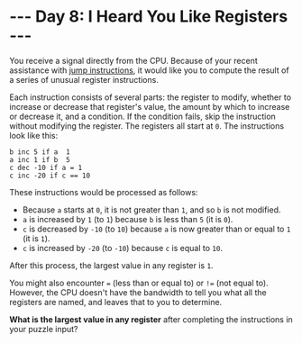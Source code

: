 # --- Day 8: I Heard You Like Registers ---
You receive a signal directly from the CPU. Because of your recent assistance with [jump instructions](5), it would like
you to compute the result of a series of unusual register instructions.

Each instruction consists of several parts: the register to modify, whether to increase or decrease that register's
value, the amount by which to increase or decrease it, and a condition. If the condition fails, skip the instruction
without modifying the register. The registers all start at ```0```. The instructions look like this:

```
b inc 5 if a  1
a inc 1 if b  5
c dec -10 if a = 1
c inc -20 if c == 10
```
These instructions would be processed as follows:

- Because ```a``` starts at ```0```, it is not greater than ```1```, and so ```b``` is not modified.
- ```a``` is increased by ```1``` (to ```1```) because ```b``` is less than ```5``` (it is ```0```).
- ```c``` is decreased by ```-10``` (to ```10```) because ```a``` is now greater than or equal to ```1``` (it is
```1```).
- ```c``` is increased by ```-20``` (to ```-10```) because ```c``` is equal to ```10```.

After this process, the largest value in any register is ```1```.

You might also encounter ```=``` (less than or equal to) or ```!=``` (not equal to). However, the CPU doesn't have the
bandwidth to tell you what all the registers are named, and leaves that to you to determine.

__What is the largest value in any register__ after completing the instructions in your puzzle input?
